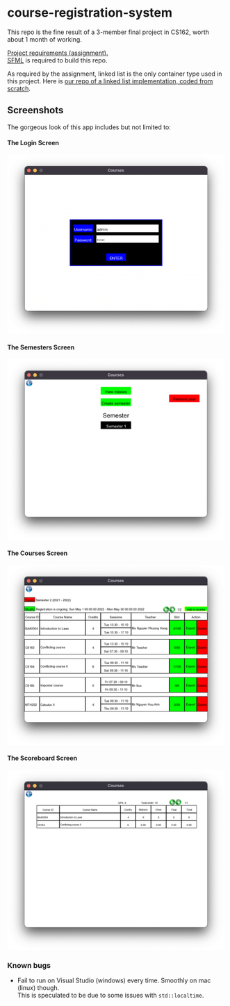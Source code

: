 # course-registration-system

This repo is the fine result of a 3-member final project in CS162, worth about 1 month of working.<br>

[Project requirements (assignment).](https://docs.google.com/document/d/1EXQDAvl1hbWw5FImVf2zJE33aTCnS1ZVcAACebu697E/edit) <br>
[SFML](https://www.sfml-dev.org) is required to build this repo.<br>

As required by the assignment, linked list is the only container type used in this project. Here is [our repo of a linked list implementation, coded from scratch](https://github.com/sxweetlollipop2912/linked-list-template).

## Screenshots
The gorgeous look of this app includes but not limited to:<br>
#### The Login Screen
<img src="https://github.com/sxweetlollipop2912/course-registration-system/blob/main/screenshots/login.png" alt="login screen" width="500"/><br>
#### The Semesters Screen
<img src="https://github.com/sxweetlollipop2912/course-registration-system/blob/main/screenshots/semesters.png" alt="semesters screen" width="500"/><br>
#### The Courses Screen
<img src="https://github.com/sxweetlollipop2912/course-registration-system/blob/main/screenshots/courses.png" alt="courses screen" width="500"/><br>
#### The Scoreboard Screen
<img src="https://github.com/sxweetlollipop2912/course-registration-system/blob/main/screenshots/scoreboard.png" alt="scoreboard screen" width="500"/>

### Known bugs
- Fail to run on Visual Studio (windows) every time. Smoothly on mac (linux) though.<br>
This is speculated to be due to some issues with `std::localtime`.
